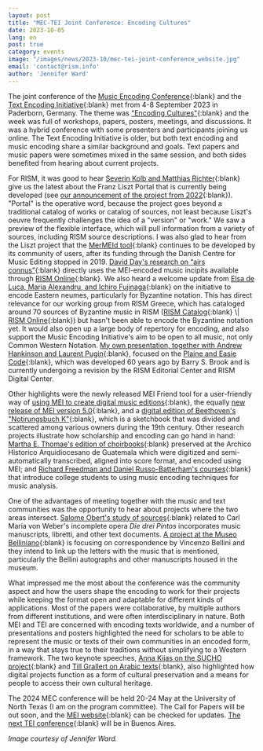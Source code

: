 ```yaml
---
layout: post
title: "MEC-TEI Joint Conference: Encoding Cultures"
date: 2023-10-05
lang: en
post: true
category: events
image: "/images/news/2023-10/mec-tei-joint-conference_website.jpg"
email: 'contact@rism.info'
author: 'Jennifer Ward'
---
```


The joint conference of the [Music Encoding Conference](https://music-encoding.org/){:blank} and the [Text Encoding Initiative](https://tei-c.org/){:blank} met from 4-8 September 2023 in Paderborn, Germany. The theme was ["Encoding Cultures"](https://teimec2023.uni-paderborn.de){:blank} and the week was full of workshops, papers, posters, meetings, and discussions. It was a hybrid conference with some presenters and participants joining us online. The Text Encoding Initiative is older, but both text encoding and music encoding share a similar background and goals. Text papers and music papers were sometimes mixed in the same session, and both sides benefited from hearing about current projects.

For RISM, it was good to hear [Severin Kolb and Matthias Richter](https://teimec2023.uni-paderborn.de/contributions/185.html){:blank} give us the latest about the Franz Liszt Portal that is currently being developed (see [our announcement of the project from 2022](https://rism.info/electronic_resources/2022/05/02/franz-liszt-digital.html){:blank}). "Portal" is the operative word, because the project goes beyond a traditional catalog of works or catalog of sources, not least because Liszt's oeuvre frequently challenges the idea of a "version" or "work." We saw a preview of the flexible interface, which will pull information from a variety of sources, including RISM source descriptions. I was also glad to hear from the Liszt project that the [MerMEId tool](https://www.edirom.de/werkzeuge.html){:blank} continues to be developed by its community of users, after its funding through the Danish Centre for Music Editing stopped in 2019. [David Day's research on “airs connus”](https://teimec2023.uni-paderborn.de/contributions/122.html){:blank} directly uses the MEI-encoded music incipits available through [RISM Online](https://rism.online/search?mode=incipits&page=1&rows=20){:blank}. We also heard a welcome update from [Elsa de Luca, Maria Alexandru, and Ichiro Fujinaga](https://teimec2023.uni-paderborn.de/contributions/128.html){:blank} on the initiative to encode Eastern neumes, particularly for Byzantine notation. This has direct relevance for our working group from RISM Greece, which has cataloged around 70 sources of Byzantine music in RISM ([RISM Catalog](https://opac.rism.info/search?View=rism&siglum=GR-*){:blank} \| [RISM Online](https://rism.online/search?nc=GR&mode=sources&page=1&rows=20){:blank}) but hasn't been able to encode the Byzantine notation yet. It would also open up a large body of repertory for encoding, and also support the Music Encoding Initiative's aim to be open to all music, not only Common Western Notation. [My own presentation, together with Andrew Hankinson and Laurent Pugin](https://teimec2023.uni-paderborn.de/contributions/114.html){:blank}, focused on the [Plaine and Easie Code](https://www.iaml.info/plaine-easie-code){:blank}, which was developed 60 years ago by Barry S. Brook and is currently undergoing a revision by the RISM Editorial Center and RISM Digital Center.

Other highlights were the newly released MEI Friend tool for a user-friendly way of [using MEI to create digital music editions](https://mei-friend.mdw.ac.at/){:blank}, the equally [new release of MEI version 5.0](https://music-encoding.org/guidelines/v5/content/){:blank}, and a [digital edition of Beethoven's "Notirungsbuch K"](https://beethovens-werkstatt.de/zum-notirungsbuch-k/){:blank}, which is a sketchbook that was divided and scattered among various owners during the 19th century. Other research projects illustrate how scholarship and encoding can go hand in hand: [Martha E. Thomae's edition of choirbooks](https://teimec2023.uni-paderborn.de/contributions/181.html){:blank} preserved at the Archico Historico Arquidiocesano de Guatemala which were digitized and semi-automatically transcribed, aligned into score format, and encoded using MEI; and [Richard Freedman and Daniel Russo-Batterham's courses](https://teimec2023.uni-paderborn.de/contributions/177.html){:blank} that introduce college students to using music encoding techniques for music analysis.

One of the advantages of meeting together with the music and text communities was the opportunity to hear about projects where the two areas intersect. [Salome Obert's study of sources](https://teimec2023.uni-paderborn.de/contributions/154.html){:blank} related to Carl Maria von Weber's incomplete opera _Die drei Pintos_ incorporates music manuscripts, libretti, and other text documents. [A project at the Museo Belliniano](https://teimec2023.uni-paderborn.de/contributions/140.html){:blank} is focusing on correspondence by Vincenzo Bellini and they intend to link up the letters with the music that is mentioned, particularly the Bellini autographs and other manuscripts housed in the museum.

What impressed me the most about the conference was the community aspect and how the users shape the encoding to work for their projects while keeping the format open and adaptable for different kinds of applications. Most of the papers were collaborative, by multiple authors from different institutions, and were often interdisciplinary in nature. Both MEI and TEI are concerned with encoding texts worldwide, and a number of presentations and posters highlighted the need for scholars to be able to represent the music or texts of their own communities in an encoded form, in a way that stays true to their traditions without simplifying to a Western framework. The two keynote speeches, [Anna Kijas on the SUCHO project](https://teimec2023.uni-paderborn.de/contributions/Keynote-Kijas.html){:blank} and [Till Grallert on Arabic texts](https://teimec2023.uni-paderborn.de/contributions/Keynote-Grallert.html){:blank}, also highlighted how digital projects function as a form of cultural preservation and a means for people to access their own cultural heritage.  

The 2024 MEC conference will be held 20-24 May at the University of North Texas (I am on the program committee). The Call for Papers will be out soon, and the [MEI website](https://music-encoding.org/){:blank} can be checked for updates. [The next TEI conference](https://members.tei-c.org/Events/meetings){:blank} will be in Buenos Aires.

_Image courtesy of Jennifer Ward._
